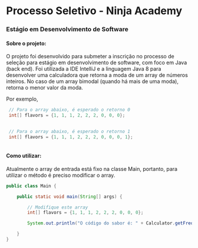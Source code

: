 # Processo Seletivo - Ninja Academy
### Estágio em Desenvolvimento de Software


#### Sobre o projeto:
O projeto foi desenvolvido para submeter a inscrição no processo de seleção para estágio em desenvolvimento de software, com foco em Java (back end).
Foi utilizada a IDE IntelliJ e a linguagem Java 8 para desenvolver uma calculadora que retorna a moda de um array de números inteiros. No caso de um
array bimodal (quando há mais de uma moda), retorna o menor valor da moda.

Por exemplo,

```java
 // Para o array abaixo, é esperado o retorno 0
 int[] flavors = {1, 1, 1, 2, 2, 2, 0, 0, 0};
 
```
```java
 // Para o array abaixo, é esperado o retorno 1
 int[] flavors = {1, 1, 1, 2, 2, 2, 0, 0, 0, 1};
 
```

#### Como utilizar:
Atualmente o array de entrada está fixo na classe Main, portanto, para utilizar o método é preciso modificar o array.

```java
public class Main {

    public static void main(String[] args) {

        // Modifique este array
        int[] flavors = {1, 1, 1, 2, 2, 2, 0, 0, 0};

        System.out.println("O código do sabor é: " + Calculator.getFrequency(flavors));

    }
}
```
